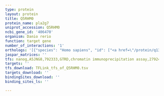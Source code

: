 ```yaml
---
type: protein
layout: protein
title: Q5RHM0
protein_name: pla2g7
uniprot_accession: Q5RHM0
ncbi_gene_id: '406470'
organism: Danio rerio
function: target gene
number_of_interactions: '1'
orthologs: '[{"species": "Homo sapiens", "id": ["<a href=\"/protein/q13093\">Q13093</a>"]}, {"species": "Mus musculus", "id": ["<a href=\"/protein/q60963\">Q60963</a>"]}, {"species": "Rattus norvegicus", "id": ["Q5M7T7"]}, {"species": "Caenorhabditis elegans", "id": ["G5EGT1", "<a href=\"/protein/q22943\">Q22943</a>"]}]'
jaspar_matrices: ''
tfs: nanog,A5JNG8,792333,GTRD,chromatin immunoprecipitation assay,27924024%5Buid%5D,No
targets: ''
tfs_download: TFLink_tfs_of_Q5RHM0.tsv
targets_download: ''
bindingSites_download: ''
binding_sites_ls: ''

---
```

